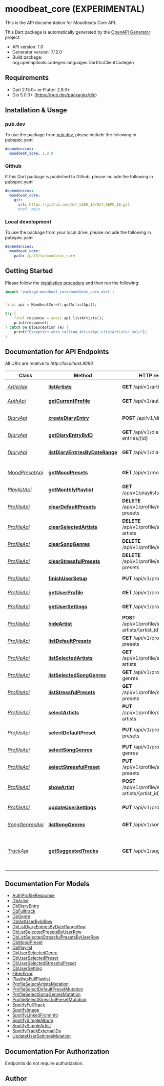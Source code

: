# moodbeat_core (EXPERIMENTAL)
This is the API documentation for Moodbeats Core API.

This Dart package is automatically generated by the [OpenAPI Generator](https://openapi-generator.tech) project:

- API version: 1.0
- Generator version: 7.12.0
- Build package: org.openapitools.codegen.languages.DartDioClientCodegen

## Requirements

* Dart 2.15.0+ or Flutter 2.8.0+
* Dio 5.0.0+ (https://pub.dev/packages/dio)

## Installation & Usage

### pub.dev
To use the package from [pub.dev](https://pub.dev), please include the following in pubspec.yaml
```yaml
dependencies:
  moodbeat_core: 1.0.0
```

### Github
If this Dart package is published to Github, please include the following in pubspec.yaml
```yaml
dependencies:
  moodbeat_core:
    git:
      url: https://github.com/GIT_USER_ID/GIT_REPO_ID.git
      #ref: main
```

### Local development
To use the package from your local drive, please include the following in pubspec.yaml
```yaml
dependencies:
  moodbeat_core:
    path: /path/to/moodbeat_core
```

## Getting Started

Please follow the [installation procedure](#installation--usage) and then run the following:

```dart
import 'package:moodbeat_core/moodbeat_core.dart';


final api = MoodbeatCore().getArtistApi();

try {
    final response = await api.listArtists();
    print(response);
} catch on DioException (e) {
    print("Exception when calling ArtistApi->listArtists: $e\n");
}

```

## Documentation for API Endpoints

All URIs are relative to *http://localhost:8080*

Class | Method | HTTP request | Description
------------ | ------------- | ------------- | -------------
[*ArtistApi*](doc/ArtistApi.md) | [**listArtists**](doc/ArtistApi.md#listartists) | **GET** /api/v1/artists | List all artists
[*AuthApi*](doc/AuthApi.md) | [**getCurrentProfile**](doc/AuthApi.md#getcurrentprofile) | **GET** /api/v1/auth/profile | Get current user profile
[*DiaryApi*](doc/DiaryApi.md) | [**createDiaryEntry**](doc/DiaryApi.md#creatediaryentry) | **POST** /api/v1/diary-entries | Create a new diary entry
[*DiaryApi*](doc/DiaryApi.md) | [**getDiaryEntryByID**](doc/DiaryApi.md#getdiaryentrybyid) | **GET** /api/v1/diary-entries/{id} | Diary Handler
[*DiaryApi*](doc/DiaryApi.md) | [**listDiaryEntriesByDateRange**](doc/DiaryApi.md#listdiaryentriesbydaterange) | **GET** /api/v1/diary-entries | List diary entries by date range
[*MoodPresetApi*](doc/MoodPresetApi.md) | [**getMoodPresets**](doc/MoodPresetApi.md#getmoodpresets) | **GET** /api/v1/mood-presets | Mood Presets Handler
[*PlaylistApi*](doc/PlaylistApi.md) | [**getMonthlyPlaylist**](doc/PlaylistApi.md#getmonthlyplaylist) | **GET** /api/v1/playlists/{entry_date} | Get a playlist
[*ProfileApi*](doc/ProfileApi.md) | [**clearDefaultPresets**](doc/ProfileApi.md#cleardefaultpresets) | **DELETE** /api/v1/profile/mood-presets | Clear default presets
[*ProfileApi*](doc/ProfileApi.md) | [**clearSelectedArtists**](doc/ProfileApi.md#clearselectedartists) | **DELETE** /api/v1/profile/selected-artists | Clear selected artists
[*ProfileApi*](doc/ProfileApi.md) | [**clearSongGenres**](doc/ProfileApi.md#clearsonggenres) | **DELETE** /api/v1/profile/song-genres | Clear song genres
[*ProfileApi*](doc/ProfileApi.md) | [**clearStressfulPresets**](doc/ProfileApi.md#clearstressfulpresets) | **DELETE** /api/v1/profile/stressful-presets | Clear stressful presets
[*ProfileApi*](doc/ProfileApi.md) | [**finishUserSetup**](doc/ProfileApi.md#finishusersetup) | **PUT** /api/v1/profile/setup | Finish user setup
[*ProfileApi*](doc/ProfileApi.md) | [**getUserProfile**](doc/ProfileApi.md#getuserprofile) | **GET** /api/v1/profile | Get user profile
[*ProfileApi*](doc/ProfileApi.md) | [**getUserSettings**](doc/ProfileApi.md#getusersettings) | **GET** /api/v1/profile/settings | Get user settings
[*ProfileApi*](doc/ProfileApi.md) | [**hideArtist**](doc/ProfileApi.md#hideartist) | **POST** /api/v1/profile/selected-artists/{artist_id}/hide | Hide artist
[*ProfileApi*](doc/ProfileApi.md) | [**listDefaultPresets**](doc/ProfileApi.md#listdefaultpresets) | **GET** /api/v1/profile/mood-presets | List default presets
[*ProfileApi*](doc/ProfileApi.md) | [**listSelectedArtists**](doc/ProfileApi.md#listselectedartists) | **GET** /api/v1/profile/selected-artists | List selected artists
[*ProfileApi*](doc/ProfileApi.md) | [**listSelectedSongGenres**](doc/ProfileApi.md#listselectedsonggenres) | **GET** /api/v1/profile/song-genres | List song genres
[*ProfileApi*](doc/ProfileApi.md) | [**listStressfulPresets**](doc/ProfileApi.md#liststressfulpresets) | **GET** /api/v1/profile/stressful-presets | List stressful presets
[*ProfileApi*](doc/ProfileApi.md) | [**selectArtists**](doc/ProfileApi.md#selectartists) | **PUT** /api/v1/profile/selected-artists | Select artists
[*ProfileApi*](doc/ProfileApi.md) | [**selectDefaultPreset**](doc/ProfileApi.md#selectdefaultpreset) | **PUT** /api/v1/profile/mood-presets | Select a default preset
[*ProfileApi*](doc/ProfileApi.md) | [**selectSongGenres**](doc/ProfileApi.md#selectsonggenres) | **PUT** /api/v1/profile/song-genres | Select song genres
[*ProfileApi*](doc/ProfileApi.md) | [**selectStressfulPreset**](doc/ProfileApi.md#selectstressfulpreset) | **PUT** /api/v1/profile/stressful-presets | Select a stressful preset
[*ProfileApi*](doc/ProfileApi.md) | [**showArtist**](doc/ProfileApi.md#showartist) | **POST** /api/v1/profile/selected-artists/{artist_id}/show | Show artist
[*ProfileApi*](doc/ProfileApi.md) | [**updateUserSettings**](doc/ProfileApi.md#updateusersettings) | **PUT** /api/v1/profile/settings | Update user settings
[*SongGenresApi*](doc/SongGenresApi.md) | [**listSongGenres**](doc/SongGenresApi.md#listsonggenres) | **GET** /api/v1/song-genres | List song genres
[*TrackApi*](doc/TrackApi.md) | [**getSuggestedTracks**](doc/TrackApi.md#getsuggestedtracks) | **GET** /api/v1/suggest | Suggests a track based on the user&#39;s mood and entry date.


## Documentation For Models

 - [AuthProfileResponse](doc/AuthProfileResponse.md)
 - [DbArtist](doc/DbArtist.md)
 - [DbDiaryEntry](doc/DbDiaryEntry.md)
 - [DbFulltrack](doc/DbFulltrack.md)
 - [DbGenre](doc/DbGenre.md)
 - [DbGetUserByIdRow](doc/DbGetUserByIdRow.md)
 - [DbListDiaryEntriesByDateRangeRow](doc/DbListDiaryEntriesByDateRangeRow.md)
 - [DbListSelectedPresetsByUserRow](doc/DbListSelectedPresetsByUserRow.md)
 - [DbListSelectedStressfulPresetsByUserRow](doc/DbListSelectedStressfulPresetsByUserRow.md)
 - [DbMoodPreset](doc/DbMoodPreset.md)
 - [DbPlaylist](doc/DbPlaylist.md)
 - [DbUserSelectedGenre](doc/DbUserSelectedGenre.md)
 - [DbUserSelectedPreset](doc/DbUserSelectedPreset.md)
 - [DbUserSelectedStressfulPreset](doc/DbUserSelectedStressfulPreset.md)
 - [DbUserSetting](doc/DbUserSetting.md)
 - [FiberError](doc/FiberError.md)
 - [PlaylistsFullPlaylist](doc/PlaylistsFullPlaylist.md)
 - [ProfileSelectArtistsMutation](doc/ProfileSelectArtistsMutation.md)
 - [ProfileSelectDefaultPresetMutation](doc/ProfileSelectDefaultPresetMutation.md)
 - [ProfileSelectSongGenresMutation](doc/ProfileSelectSongGenresMutation.md)
 - [ProfileSelectStressfulPresetMutation](doc/ProfileSelectStressfulPresetMutation.md)
 - [SpotifyFullTrack](doc/SpotifyFullTrack.md)
 - [SpotifyImage](doc/SpotifyImage.md)
 - [SpotifyLinkedFromInfo](doc/SpotifyLinkedFromInfo.md)
 - [SpotifySimpleAlbum](doc/SpotifySimpleAlbum.md)
 - [SpotifySimpleArtist](doc/SpotifySimpleArtist.md)
 - [SpotifyTrackExternalIDs](doc/SpotifyTrackExternalIDs.md)
 - [UpdateUserSettingsMutation](doc/UpdateUserSettingsMutation.md)


## Documentation For Authorization

Endpoints do not require authorization.


## Author



